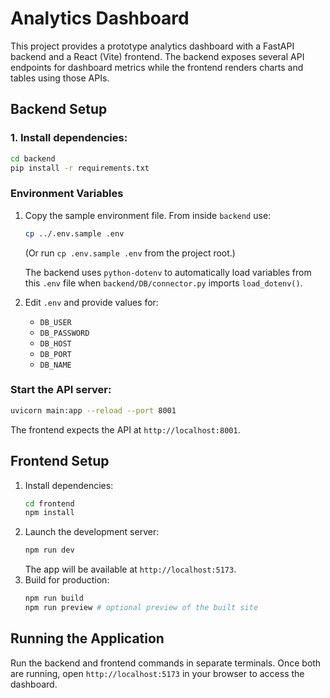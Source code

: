 # Analytics Dashboard

This project provides a prototype analytics dashboard with a FastAPI backend and a React (Vite) frontend. The backend exposes several API endpoints for dashboard metrics while the frontend renders charts and tables using those APIs.

## Backend Setup

### 1. Install dependencies:
   ```bash
   cd backend
   pip install -r requirements.txt
   ```
### Environment Variables

1. Copy the sample environment file. From inside `backend` use:

   ```bash
   cp ../.env.sample .env
   ```

   (Or run `cp .env.sample .env` from the project root.)

   The backend uses `python-dotenv` to automatically load variables from this
   `.env` file when `backend/DB/connector.py` imports `load_dotenv()`.

2. Edit `.env` and provide values for:

   - `DB_USER`
   - `DB_PASSWORD`
   - `DB_HOST`
   - `DB_PORT`
   - `DB_NAME`
     
### Start the API server:
   ```bash
   uvicorn main:app --reload --port 8001
   ```
   The frontend expects the API at `http://localhost:8001`.

## Frontend Setup

1. Install dependencies:
   ```bash
   cd frontend
   npm install
   ```
2. Launch the development server:
   ```bash
   npm run dev
   ```
   The app will be available at `http://localhost:5173`.
3. Build for production:
   ```bash
   npm run build
   npm run preview # optional preview of the built site
   ```

## Running the Application

Run the backend and frontend commands in separate terminals. Once both are running, open `http://localhost:5173` in your browser to access the dashboard.
